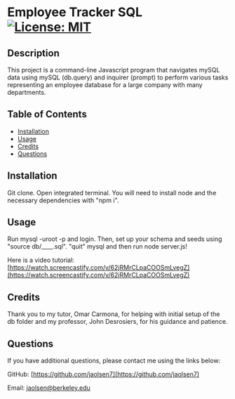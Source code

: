 # Employee Tracker SQL [![License: MIT](https://img.shields.io/badge/License-MIT-yellow.svg)](https://opensource.org/licenses/MIT)

## Description

This project is a command-line Javascript program that navigates mySQL data using mySQL (db.query) and inquirer (prompt) to perform various tasks representing an employee database for a large company with many departments.

## Table of Contents

- [Installation](#installation)
- [Usage](#usage)
- [Credits](#credits)
- [Questions](#questions)

## Installation

Git clone. Open integrated terminal. You will need to install node and the necessary dependencies with "npm i".

## Usage

 Run mysql -uroot -p and login. Then, set up your schema and seeds using "source db/____.sql". "quit" mysql and then run node server.js!

 Here is a video tutorial: [https://watch.screencastify.com/v/62jRMrCLpaCOOSmLvegZ](https://watch.screencastify.com/v/62jRMrCLpaCOOSmLvegZ)

## Credits

Thank you to my tutor, Omar Carmona, for helping with initial setup of the db folder and my professor, John Desrosiers, for his guidance and patience.

## Questions

If you have additional questions, please contact me using the links below:

GitHub: [https://github.com/jaolsen7](https://github.com/jaolsen7)

Email: [jaolsen@berkeley.edu](jaolsen@berkeley.edu)